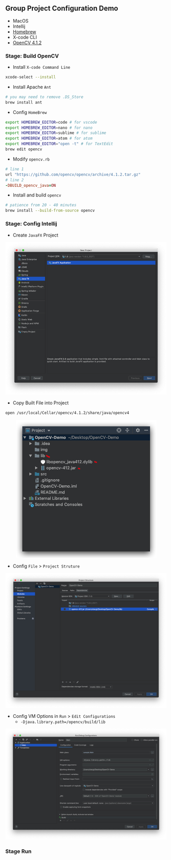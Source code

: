 
## Group Project Configuration Demo
- MacOS
- Intellij
- [Homebrew](https://brew.sh/)
- X-code CLI
- [OpenCV 4.1.2](https://opencv.org/releases/)

### Stage: Build OpenCV
- Install `X-code Command Line`
```sh
xcode-select --install
```
- Install Apache `Ant`
```sh
# you may need to remove .DS_Store
brew install ant 
```
- Config `HomeBrew`
```sh
export HOMEBREW_EDITOR=code # for vscode
export HOMEBREW_EDITOR=nano # for nano
export HOMEBREW_EDITOR=sublime # for sublime
export HOMEBREW_EDITOR=atom # for atom
export HOMEBREW_EDITOR="open -t" # for TextEdit
brew edit opencv
```
- Modify `opencv.rb`
<!-- https://github.com/opencv/opencv/archive/4.0.1.tar.gz -->
```ruby
# line 1
url "https://github.com/opencv/opencv/archive/4.1.2.tar.gz"
# line 2
-DBUILD_opencv_java=ON
```



- Install and build `opencv`
```sh
# patience from 20 - 40 minutes
brew install --build-from-source opencv
```

### Stage: Config Intellij
- Create `JavaFX` Project
<div style="text-align:center; margin:auto"><img src="img/javafx.png"></div>

- Copy Built File into Project
```sh
open /usr/local/Cellar/opencv/4.1.2/share/java/opencv4
```
<div style="text-align:center; margin:auto"><img src="img/lib.png"></div>

- Config `File` > `Project Struture`
<div style="text-align:center; margin:auto"><img src="img/project_struc.png"></div>

- Config VM Options in `Run` > `Edit Configurations`
  - `-Djava.library.path=/opencv/build/lib`
<div style="text-align:center; margin:auto"><img src="img/vm.png"></div>


### Stage Run
